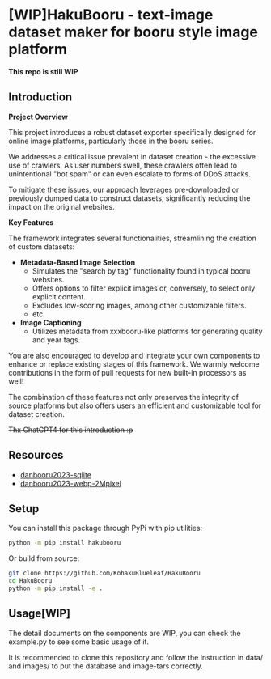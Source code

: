 # [WIP]HakuBooru - text-image dataset maker for booru style image platform 

**This repo is still WIP**


## Introduction

**Project Overview**

This project introduces a robust dataset exporter specifically designed for online image platforms, particularly those in the booru series. 

We addresses a critical issue prevalent in dataset creation - the excessive use of crawlers. As user numbers swell, these crawlers often lead to unintentional "bot spam" or can even escalate to forms of DDoS attacks. 

To mitigate these issues, our approach leverages pre-downloaded or previously dumped data to construct datasets, significantly reducing the impact on the original websites.

**Key Features**

The framework integrates several functionalities, streamlining the creation of custom datasets:

* **Metadata-Based Image Selection**
  * Simulates the "search by tag" functionality found in typical booru websites.
  * Offers options to filter explicit images or, conversely, to select only explicit content.
  * Excludes low-scoring images, among other customizable filters.
  * etc.
* **Image Captioning**
  * Utilizes metadata from xxxbooru-like platforms for generating quality and year tags.

You are also encouraged to develop and integrate your own components to enhance or replace existing stages of this framework. We warmly welcome contributions in the form of pull requests for new built-in processors as well!

The combination of these features not only preserves the integrity of source platforms but also offers users an efficient and customizable tool for dataset creation.

~~Thx ChatGPT4 for this introduction :p~~

## Resources

* [danbooru2023-sqlite](https://huggingface.co/datasets/KBlueLeaf/danbooru2023-sqlite)
* [danbooru2023-webp-2Mpixel](https://huggingface.co/datasets/KBlueLeaf/danbooru2023-webp-2Mpixel)

## Setup

You can install this package through PyPi with pip utilities:

```bash
python -m pip install hakubooru
```


Or build from source:

```bash
git clone https://github.com/KohakuBlueleaf/HakuBooru
cd HakuBooru
python -m pip install -e .
```


## Usage[WIP]

The detail documents on the components are WIP, you can check the example.py to see some basic usage of it.

It is recommended to clone this repository and follow the instruction in data/ and images/ to put the database and image-tars correctly.
